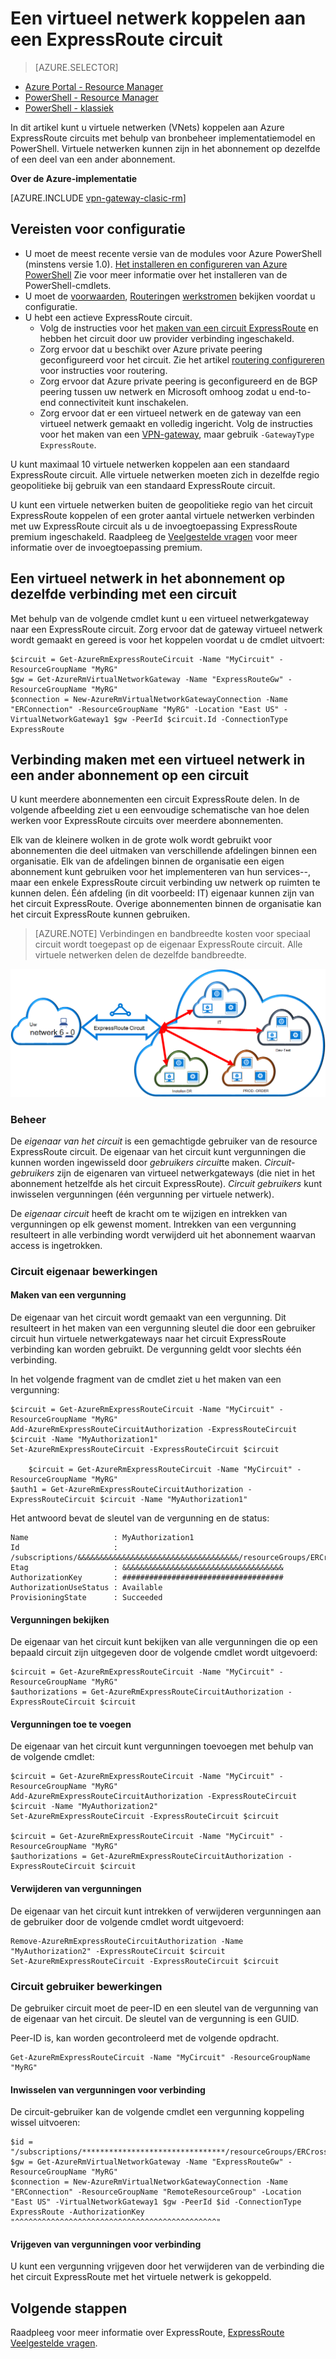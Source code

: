<properties 
   pageTitle="Een virtueel netwerk koppelen aan een ExpressRoute circuit met PowerShell | Microsoft Azure"
   description="Dit document bevat een overzicht van het virtuele netwerken (VNets) koppelen aan ExpressRoute circuits met behulp van bronbeheer implementatiemodel en PowerShell."
   services="expressroute"
   documentationCenter="na"
   authors="ganesr"
   manager="carmonm"
   editor=""
   tags="azure-resource-manager"/>
<tags 
   ms.service="expressroute"
   ms.devlang="na"
   ms.topic="article"
   ms.tgt_pltfrm="na"
   ms.workload="infrastructure-services"
   ms.date="10/10/2016"
   ms.author="ganesr" />

# <a name="link-a-virtual-network-to-an-expressroute-circuit"></a>Een virtueel netwerk koppelen aan een ExpressRoute circuit

> [AZURE.SELECTOR]
- [Azure Portal - Resource Manager](expressroute-howto-linkvnet-portal-resource-manager.md)
- [PowerShell - Resource Manager](expressroute-howto-linkvnet-arm.md)
- [PowerShell - klassiek](expressroute-howto-linkvnet-classic.md)


In dit artikel kunt u virtuele netwerken (VNets) koppelen aan Azure ExpressRoute circuits met behulp van bronbeheer implementatiemodel en PowerShell. Virtuele netwerken kunnen zijn in het abonnement op dezelfde of een deel van een ander abonnement.

**Over de Azure-implementatie**

[AZURE.INCLUDE [vpn-gateway-clasic-rm](../../includes/vpn-gateway-classic-rm-include.md)] 

## <a name="configuration-prerequisites"></a>Vereisten voor configuratie

- U moet de meest recente versie van de modules voor Azure PowerShell (minstens versie 1.0). [Het installeren en configureren van Azure PowerShell](../powershell-install-configure.md) Zie voor meer informatie over het installeren van de PowerShell-cmdlets.
- U moet de [voorwaarden](expressroute-prerequisites.md), [Routering](expressroute-routing.md)en [werkstromen](expressroute-workflows.md) bekijken voordat u configuratie.
- U hebt een actieve ExpressRoute circuit. 
    - Volg de instructies voor het [maken van een circuit ExpressRoute](expressroute-howto-circuit-arm.md) en hebben het circuit door uw provider verbinding ingeschakeld. 
    - Zorg ervoor dat u beschikt over Azure private peering geconfigureerd voor het circuit. Zie het artikel [routering configureren](expressroute-howto-routing-arm.md) voor instructies voor routering. 
    - Zorg ervoor dat Azure private peering is geconfigureerd en de BGP peering tussen uw netwerk en Microsoft omhoog zodat u end-to-end connectiviteit kunt inschakelen.
    - Zorg ervoor dat er een virtueel netwerk en de gateway van een virtueel netwerk gemaakt en volledig ingericht. Volg de instructies voor het maken van een [VPN-gateway](../articles/vpn-gateway/vpn-gateway-create-site-to-site-rm-powershell.md), maar gebruik `-GatewayType ExpressRoute`.

U kunt maximaal 10 virtuele netwerken koppelen aan een standaard ExpressRoute circuit. Alle virtuele netwerken moeten zich in dezelfde regio geopolitieke bij gebruik van een standaard ExpressRoute circuit. 

U kunt een virtuele netwerken buiten de geopolitieke regio van het circuit ExpressRoute koppelen of een groter aantal virtuele netwerken verbinden met uw ExpressRoute circuit als u de invoegtoepassing ExpressRoute premium ingeschakeld. Raadpleeg de [Veelgestelde vragen](expressroute-faqs.md) voor meer informatie over de invoegtoepassing premium.

## <a name="connect-a-virtual-network-in-the-same-subscription-to-a-circuit"></a>Een virtueel netwerk in het abonnement op dezelfde verbinding met een circuit

Met behulp van de volgende cmdlet kunt u een virtueel netwerkgateway naar een ExpressRoute circuit. Zorg ervoor dat de gateway virtueel netwerk wordt gemaakt en gereed is voor het koppelen voordat u de cmdlet uitvoert:

    $circuit = Get-AzureRmExpressRouteCircuit -Name "MyCircuit" -ResourceGroupName "MyRG"
    $gw = Get-AzureRmVirtualNetworkGateway -Name "ExpressRouteGw" -ResourceGroupName "MyRG"
    $connection = New-AzureRmVirtualNetworkGatewayConnection -Name "ERConnection" -ResourceGroupName "MyRG" -Location "East US" -VirtualNetworkGateway1 $gw -PeerId $circuit.Id -ConnectionType ExpressRoute

## <a name="connect-a-virtual-network-in-a-different-subscription-to-a-circuit"></a>Verbinding maken met een virtueel netwerk in een ander abonnement op een circuit

U kunt meerdere abonnementen een circuit ExpressRoute delen. In de volgende afbeelding ziet u een eenvoudige schematische van hoe delen werken voor ExpressRoute circuits over meerdere abonnementen.

Elk van de kleinere wolken in de grote wolk wordt gebruikt voor abonnementen die deel uitmaken van verschillende afdelingen binnen een organisatie. Elk van de afdelingen binnen de organisatie een eigen abonnement kunt gebruiken voor het implementeren van hun services--, maar een enkele ExpressRoute circuit verbinding uw netwerk op ruimten te kunnen delen. Één afdeling (in dit voorbeeld: IT) eigenaar kunnen zijn van het circuit ExpressRoute. Overige abonnementen binnen de organisatie kan het circuit ExpressRoute kunnen gebruiken.

>[AZURE.NOTE] Verbindingen en bandbreedte kosten voor speciaal circuit wordt toegepast op de eigenaar ExpressRoute circuit. Alle virtuele netwerken delen de dezelfde bandbreedte.

![Cross-abonnement-connectiviteit](./media/expressroute-howto-linkvnet-classic/cross-subscription.png)

### <a name="administration"></a>Beheer

De *eigenaar van het circuit* is een gemachtigde gebruiker van de resource ExpressRoute circuit. De eigenaar van het circuit kunt vergunningen die kunnen worden ingewisseld door *gebruikers circuit*te maken. *Circuit-gebruikers* zijn de eigenaren van virtueel netwerkgateways (die niet in het abonnement hetzelfde als het circuit ExpressRoute). *Circuit gebruikers* kunt inwisselen vergunningen (één vergunning per virtuele netwerk).

De *eigenaar circuit* heeft de kracht om te wijzigen en intrekken van vergunningen op elk gewenst moment. Intrekken van een vergunning resulteert in alle verbinding wordt verwijderd uit het abonnement waarvan access is ingetrokken.

### <a name="circuit-owner-operations"></a>Circuit eigenaar bewerkingen 

#### <a name="creating-an-authorization"></a>Maken van een vergunning
    
De eigenaar van het circuit wordt gemaakt van een vergunning. Dit resulteert in het maken van een vergunning sleutel die door een gebruiker circuit hun virtuele netwerkgateways naar het circuit ExpressRoute verbinding kan worden gebruikt. De vergunning geldt voor slechts één verbinding.

In het volgende fragment van de cmdlet ziet u het maken van een vergunning:

    $circuit = Get-AzureRmExpressRouteCircuit -Name "MyCircuit" -ResourceGroupName "MyRG"
    Add-AzureRmExpressRouteCircuitAuthorization -ExpressRouteCircuit $circuit -Name "MyAuthorization1"
    Set-AzureRmExpressRouteCircuit -ExpressRouteCircuit $circuit

        $circuit = Get-AzureRmExpressRouteCircuit -Name "MyCircuit" -ResourceGroupName "MyRG"
    $auth1 = Get-AzureRmExpressRouteCircuitAuthorization -ExpressRouteCircuit $circuit -Name "MyAuthorization1"
        

Het antwoord bevat de sleutel van de vergunning en de status:

    Name                   : MyAuthorization1
    Id                     : /subscriptions/&&&&&&&&&&&&&&&&&&&&&&&&&&&&&&&&&&&&/resourceGroups/ERCrossSubTestRG/providers/Microsoft.Network/expressRouteCircuits/CrossSubTest/authorizations/MyAuthorization1
    Etag                   : &&&&&&&&&&&&&&&&&&&&&&&&&&&&&&&&&&&& 
    AuthorizationKey       : ####################################
    AuthorizationUseStatus : Available
    ProvisioningState      : Succeeded

        

#### <a name="reviewing-authorizations"></a>Vergunningen bekijken

De eigenaar van het circuit kunt bekijken van alle vergunningen die op een bepaald circuit zijn uitgegeven door de volgende cmdlet wordt uitgevoerd:

    $circuit = Get-AzureRmExpressRouteCircuit -Name "MyCircuit" -ResourceGroupName "MyRG"
    $authorizations = Get-AzureRmExpressRouteCircuitAuthorization -ExpressRouteCircuit $circuit
    

#### <a name="adding-authorizations"></a>Vergunningen toe te voegen

De eigenaar van het circuit kunt vergunningen toevoegen met behulp van de volgende cmdlet:

    $circuit = Get-AzureRmExpressRouteCircuit -Name "MyCircuit" -ResourceGroupName "MyRG"
    Add-AzureRmExpressRouteCircuitAuthorization -ExpressRouteCircuit $circuit -Name "MyAuthorization2"
    Set-AzureRmExpressRouteCircuit -ExpressRouteCircuit $circuit
    
    $circuit = Get-AzureRmExpressRouteCircuit -Name "MyCircuit" -ResourceGroupName "MyRG"
    $authorizations = Get-AzureRmExpressRouteCircuitAuthorization -ExpressRouteCircuit $circuit

    
#### <a name="deleting-authorizations"></a>Verwijderen van vergunningen

De eigenaar van het circuit kunt intrekken of verwijderen vergunningen aan de gebruiker door de volgende cmdlet wordt uitgevoerd:

    Remove-AzureRmExpressRouteCircuitAuthorization -Name "MyAuthorization2" -ExpressRouteCircuit $circuit
    Set-AzureRmExpressRouteCircuit -ExpressRouteCircuit $circuit    

### <a name="circuit-user-operations"></a>Circuit gebruiker bewerkingen

De gebruiker circuit moet de peer-ID en een sleutel van de vergunning van de eigenaar van het circuit. De sleutel van de vergunning is een GUID.

Peer-ID is, kan worden gecontroleerd met de volgende opdracht.

    Get-AzureRmExpressRouteCircuit -Name "MyCircuit" -ResourceGroupName "MyRG"

#### <a name="redeeming-connection-authorizations"></a>Inwisselen van vergunningen voor verbinding

De circuit-gebruiker kan de volgende cmdlet een vergunning koppeling wissel uitvoeren:

    $id = "/subscriptions/********************************/resourceGroups/ERCrossSubTestRG/providers/Microsoft.Network/expressRouteCircuits/MyCircuit"  
    $gw = Get-AzureRmVirtualNetworkGateway -Name "ExpressRouteGw" -ResourceGroupName "MyRG"
    $connection = New-AzureRmVirtualNetworkGatewayConnection -Name "ERConnection" -ResourceGroupName "RemoteResourceGroup" -Location "East US" -VirtualNetworkGateway1 $gw -PeerId $id -ConnectionType ExpressRoute -AuthorizationKey "^^^^^^^^^^^^^^^^^^^^^^^^^^^^^^^^^^^^^^^^^^^^^"

#### <a name="releasing-connection-authorizations"></a>Vrijgeven van vergunningen voor verbinding

U kunt een vergunning vrijgeven door het verwijderen van de verbinding die het circuit ExpressRoute met het virtuele netwerk is gekoppeld.

## <a name="next-steps"></a>Volgende stappen

Raadpleeg voor meer informatie over ExpressRoute, [ExpressRoute Veelgestelde vragen](expressroute-faqs.md).
